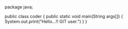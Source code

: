 package java;

public class coder
{
  public static void main(String args[])
  { 
    System.out.print("Hello...!! GIT user.")
    }
}
